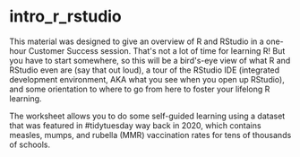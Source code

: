 # intro_r_rstudio

This material was designed to give an overview of R and RStudio in a one-hour Customer Success session. That's not a lot of time for learning R! But you have to start somewhere, so this will be a bird's-eye view of what R and RStudio even are (say that out loud), a tour of the RStudio IDE (integrated development environment, AKA what you see when you open up RStudio), and some orientation to where to go from here to foster your lifelong R learning.

The worksheet allows you to do some self-guided learning using a dataset that was featured in #tidytuesday way back in 2020, which contains measles, mumps, and rubella (MMR) vaccination rates for tens of thousands of schools. 